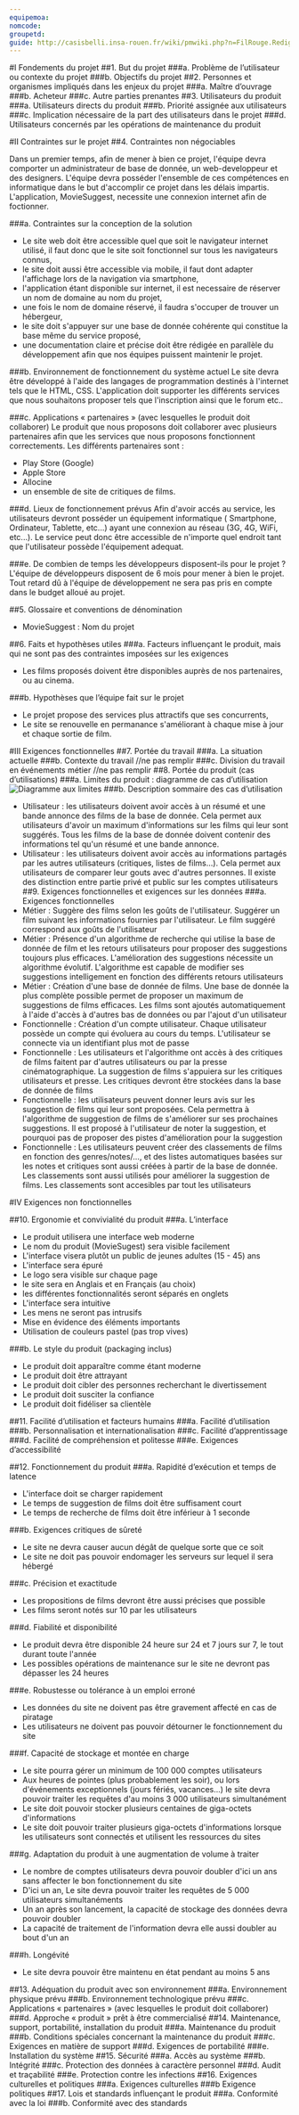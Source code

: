 ```yaml
---
equipemoa: 
nomcode: 
groupetd: 
guide: http://casisbelli.insa-rouen.fr/wiki/pmwiki.php?n=FilRouge.RedigerCdc
---
```


#I	Fondements du projet
##1. But du projet
###a. Problème de l’utilisateur ou contexte du projet
###b. Objectifs du projet
##2. Personnes et organismes impliqués dans les enjeux du projet 
###a. Maître d’ouvrage
###b. Acheteur
###c. Autre parties prenantes
##3. Utilisateurs du produit
###a.	Utilisateurs directs du produit
###b. Priorité assignée aux utilisateurs
###c. Implication nécessaire de la part des utilisateurs dans le projet
###d. Utilisateurs concernés par les opérations de maintenance du produit

#II	Contraintes sur le projet 
##4. Contraintes non négociables

Dans un premier temps, afin de mener à bien ce projet, l'équipe devra comporter un administrateur de base de donnée, un web-developpeur et des designers. L'équipe devra posséder l'ensemble de ces compétences en informatique dans le but d'accomplir ce projet dans les délais impartis.
L'application, MovieSuggest, necessite une connexion internet afin de foctionner.

###a. Contraintes sur la conception de la solution
+ Le site web doit être accessible quel que soit le navigateur internet utilisé, il faut donc que le site soit fonctionnel sur tous les navigateurs connus,
+ le site doit aussi être accessible via mobile, il faut dont adapter l'affichage lors de la navigation via smartphone,
+ l'application étant disponible sur internet, il est necessaire de réserver un nom de domaine au nom du projet,
+ une fois le nom de domaine réservé, il faudra s'occuper de trouver un hébergeur,
+ le site doit s'appuyer sur une base de donnée cohérente qui constitue la base même du service proposé,
+ une documentation claire et précise doit être rédigée en parallèle du développement afin que nos équipes puissent maintenir le projet.

###b. Environnement de fonctionnement du système actuel
Le site devra être développé à l'aide des langages de programmation destinés à l'internet tels que le HTML, CSS. L'application doit supporter les différents services que nous souhaitons proposer tels que l'inscription ainsi que le forum etc..

###c. Applications « partenaires » (avec lesquelles le produit doit collaborer)
Le produit que nous proposons doit collaborer avec plusieurs partenaires afin que les services que nous proposons fonctionnent correctements.
Les différents partenaires sont :
+ Play Store (Google)
+ Apple Store
+ Allocine
+ un ensemble de site de critiques de films.

###d. Lieux de fonctionnement prévus
Afin d'avoir accés au service, les utilisateurs devront posséder un équipement informatique ( Smartphone, Ordinateur, Tablette, etc...) ayant une connexion au réseau (3G, 4G, WiFi, etc...). Le service peut donc être accessible de n'importe quel endroit tant que l'utilisateur possède l'équipement adequat.

###e. De combien de temps les développeurs disposent-ils pour le projet ?
L'équipe de développeurs disposent de 6 mois pour mener à bien le projet. Tout retard dû à l'équipe de développement ne sera pas pris en compte dans le budget alloué au projet.

##5. Glossaire et conventions de dénomination
+ MovieSuggest : Nom du projet

##6. Faits et hypothèses utiles
###a. Facteurs influençant le produit, mais qui ne sont pas des contraintes imposées sur les exigences
+ Les films proposés doivent être disponibles auprès de nos partenaires, ou au cinema.

###b. Hypothèses que l’équipe fait sur le projet
+ Le projet propose des services plus attractifs que ses concurrents,
+ Le site se renouvelle en permanance s'améliorant à chaque mise à jour et chaque sortie de film.

#III	Exigences fonctionnelles
##7. Portée du travail
###a. La situation actuelle
###b. Contexte du travail //ne pas remplir
###c. Division du travail en événements métier //ne pas remplir
##8. Portée du produit (cas d’utilisations)
###a. Limites du produit : diagramme de cas d’utilisation
![Diagramme aux limites](https://github.com/umlp/filr2017p-2017p-crossfit/blob/master/1.INIT/diagrammes-aux-limites.png "Diagramme aux limites")
###b. Description sommaire des cas d’utilisation
+ Utilisateur : les utilisateurs doivent avoir accès à un résumé et une bande annonce des films de la base de donnée. Cela permet aux utilisateurs d'avoir un maximum d'informations sur les films qui leur sont suggérés. Tous les films de la base de donnée doivent contenir des informations tel qu'un résumé et une bande annonce.
+ Utilisateur : les utilisateurs doivent avoir accès au informations partagés par les autres utilisateurs (critiques, listes de films...). Cela permet aux utilisateurs de comparer leur gouts avec d'autres personnes. Il existe des distinction entre partie privé et public sur les comptes utilisateurs 
##9. Exigences fonctionnelles et exigences sur les données
###a. Exigences fonctionnelles
+ Métier : Suggère des films selon les goûts de l'utilisateur. Suggérer un film suivant les informations fournies par l'utilisateur. Le film suggéré correspond aux goûts de l'utilisateur
+ Métier : Présence d'un algorithme de recherche qui utilise la base de donnée de film et les retours utilisateurs pour proposer des suggestions toujours plus efficaces. L'amélioration des suggestions nécessite un algorithme évolutif. L'algorithme est capable de modifier ses suggestions intelligement en fonction des différents retours utilisateurs
+ Métier : Création d'une base de donnée de films. Une base de donnée la plus complète possible permet de proposer un maximum de suggestions de films efficaces. Les films sont ajoutés automatiquement à l'aide d'accès à d'autres bas de données ou par l'ajout d'un utilisateur
+ Fonctionnelle : Création d'un compte utilisateur. Chaque utilisateur possède un compte qui évoluera au cours du temps. L'utilisateur se connecte via un identifiant plus mot de passe
+ Fonctionnelle : Les utilisateurs et l'algorithme ont accès à des critiques de films faitent par d'autres utilisateurs ou par la presse cinématographique. La suggestion de films s'appuiera sur les critiques utilisateurs et presse.  Les critiques devront être stockées dans la base de donnée de films
+ Fonctionnelle : les utilisateurs peuvent donner leurs avis sur les suggestion de films qui leur sont proposées. Cela permettra à l'algorithme de suggestion de films de s'améliorer sur ses prochaines suggestions. Il est proposé à l'utilisateur de noter la suggestion, et pourquoi pas de proposer des pistes d'amélioration pour la suggestion
+ Fonctionnelle : Les utilisateurs peuvent créer des classements de films en fonction des genres/notes/..., et des listes automatiques basées sur les notes et critiques sont aussi créées à partir de la base de donnée. Les classements sont aussi utilisés pour améliorer la suggestion de films. Les classements sont accesibles par tout les utilisateurs

#IV	Exigences non fonctionnelles

##10. Ergonomie et convivialité du produit
###a. L’interface
+ Le produit utilisera une interface web moderne
+ Le nom du produit (MovieSugest) sera visible facilement
+ L'interface visera plutôt un public de jeunes adultes (15 - 45) ans
+ L'interface sera épuré
+ Le logo sera visible sur chaque page
+ le site sera en Anglais et en Français (au choix)
+ les différentes fonctionnalités seront séparés en onglets
+ L'interface sera intuitive
+ Les mens ne seront pas intrusifs
+ Mise en évidence des éléments importants
+ Utilisation de couleurs pastel (pas trop vives)

###b. Le style du produit (packaging inclus)
+ Le produit doit apparaître comme étant moderne
+ Le produit doit être attrayant
+ Le produit doit cibler des personnes recherchant le divertissement
+ Le produit doit susciter la confiance
+ Le produit doit fidéliser sa clientèle

##11. Facilité d’utilisation et facteurs humains 
###a. Facilité d’utilisation
###b. Personnalisation et internationalisation
###c. Facilité d’apprentissage
###d. Facilité de compréhension et politesse
###e. Exigences d’accessibilité

##12. Fonctionnement du produit
###a. Rapidité d’exécution et temps de latence
+ L'interface doit se charger rapidement
+ Le temps de suggestion de films doit être suffisament court
+ Le temps de recherche de films doit être inférieur à 1 seconde

###b. Exigences critiques de sûreté
+ Le site ne devra causer aucun dégât de quelque sorte que ce soit
+ Le site ne doit pas pouvoir endomager les serveurs sur lequel il sera hébergé

###c. Précision et exactitude
+ Les propositions de films devront être aussi précises que possible
+ Les films seront notés sur 10 par les utilisateurs

###d. Fiabilité et disponibilité
+ Le produit devra être disponible 24 heure sur 24 et 7 jours sur 7, le tout durant toute l'année
+ Les possibles opérations de maintenance sur le site ne devront pas dépasser les 24 heures

###e. Robustesse ou tolérance à un emploi erroné
+ Les données du site ne doivent pas être gravement affecté en cas de piratage
+ Les utilisateurs ne doivent pas pouvoir détourner le fonctionnement du site

###f. Capacité de stockage et montée en charge
+ Le site pourra gérer un minimum de 100 000 comptes utilisateurs
+ Aux heures de pointes (plus probablement les soir), ou lors d'événements exceptionnels (jours fériés, vacances...) le site devra pouvoir traiter les requêtes d'au moins 3 000 utilisateurs simultanément
+ Le site doit pouvoir stocker plusieurs centaines de giga-octets d'informations
+ Le site doit pouvoir traiter plusieurs giga-octets d'informations lorsque les utilisateurs sont connectés et utilisent les ressources du sites

###g. Adaptation du produit à une augmentation de volume à traiter
+ Le nombre de comptes utilisateurs devra pouvoir doubler d'ici un ans sans affecter le bon fonctionnement du site
+ D'ici un an, Le site devra pouvoir traiter les requêtes de 5 000 utilisateurs simultanéments
+ Un an après son lancement, la capacité de stockage des données devra pouvoir doubler
+ La capacité de traitement de l'information devra elle aussi doubler au bout d'un an

###h. Longévité
+ Le site devra pouvoir être maintenu en état pendant au moins 5 ans

##13. Adéquation du produit avec son environnement
###a. Environnement physique prévu
###b. Environnement technologique prévu
###c. Applications « partenaires » (avec lesquelles le produit doit collaborer) 
###d. Approche « produit » prêt à être commercialisé
##14. Maintenance, support, portabilité, installation du produit
###a. Maintenance du produit 
###b. Conditions spéciales concernant la maintenance du produit
###c. Exigences en matière de support
###d. Exigences de portabilité
###e. Installation du système
##15. Sécurité
###a. Accès au système
###b. Intégrité
###c. Protection des données à caractère personnel
###d. Audit et traçabilité
###e. Protection contre les infections
##16. Exigences culturelles et politiques 
###a. Exigences culturelles
###b Exigence politiques
##17. Lois et standards influençant le produit
###a. Conformité avec la loi
###b. Conformité avec des standards
